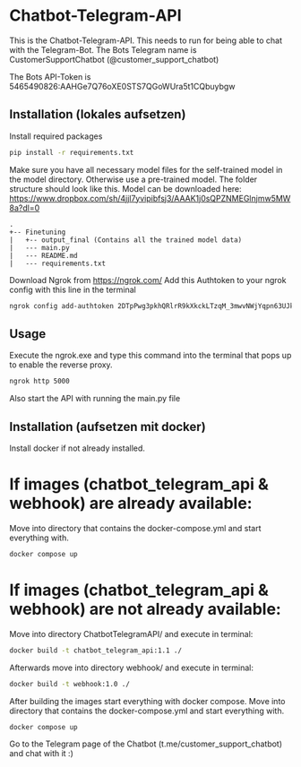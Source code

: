 # Chatbot-Telegram-API

This is the Chatbot-Telegram-API. This needs to run for being able to chat with the Telegram-Bot.
The Bots Telegram name is CustomerSupportChatbot (@customer_support_chatbot)

The Bots API-Token is 5465490826:AAHGe7Q76oXE0STS7QGoWUra5t1CQbuybgw

## Installation (lokales aufsetzen)

Install required packages
```bash
pip install -r requirements.txt
```

Make sure you have all necessary model files for the self-trained model in the model directory. Otherwise use a pre-trained model.
The folder structure should look like this. Model can be downloaded here: https://www.dropbox.com/sh/4jjl7yvipibfsj3/AAAK1j0sQPZNMEGlnjmw5MW8a?dl=0
```
.
+-- Finetuning
|   +-- output_final (Contains all the trained model data)
|   --- main.py
|   --- README.md
|   --- requirements.txt
```

Download Ngrok from https://ngrok.com/
Add this Authtoken to your ngrok config with this line in the terminal
```bash
ngrok config add-authtoken 2DTpPwg3pkhQRlrR9kXkckLTzqM_3mwvNWjYqpn63UJkWGSsA
```

## Usage

Execute the ngrok.exe and type this command into the terminal that pops up to enable the reverse proxy.
```bash
ngrok http 5000
```

Also start the API with running the main.py file

## Installation (aufsetzen mit docker)

Install docker if not already installed.

# If images (chatbot_telegram_api & webhook) are already available: 

Move into directory that contains the docker-compose.yml and start everything with.
```bash
docker compose up
```
# If images (chatbot_telegram_api & webhook) are not already available:

Move into directory ChatbotTelegramAPI/ and execute in terminal:

```bash
docker build -t chatbot_telegram_api:1.1 ./
```

Afterwards move into directory webhook/ and execute in terminal:

```bash
docker build -t webhook:1.0 ./
```

After building the images start everything with docker compose. Move into directory that contains the docker-compose.yml and start everything with.
```bash
docker compose up
```

Go to the Telegram page of the Chatbot (t.me/customer_support_chatbot) and chat with it :)

